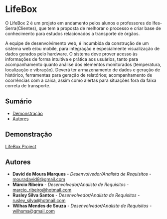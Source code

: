 # LifeBox

O LifeBox 2 é um projeto em andamento pelos alunos e professores do Ifes-Serra(Clientes), que tem a proposta de melhorar o processo e criar base de conhecimento para estudos relacionados a transporte de órgãos.

A equipe de desenvolvimento web, é incumbida da construção de um sistema web e/ou mobile, para integração e especialmente visualização de dados gerados pelo hardware. O sistema deve prover acesso às informações de forma intuitiva e prática aos usuários, tanto para acompanhamento quanto análise dos elementos monitorados (temperatura, localização e vibração). Deverá ter armazenamento de dados e geração de histórico, ferramentas para geração de relatórios; acompanhamento de ocorrências com a caixa, assim como alertas para situações fora da faixa correta de transporte.


## Sumário
* [Demonstração](#demo)
* [Autores](#autores)

## <a name="demo"></a> Demonstração
<a href="http://lifebox.pythonanywhere.com" target="_blank">LifeBox Project</a>

## <a name="autores"></a> Autores

* **David de Moura Marques** - *Desenvolvedor/Analista de Requisitos* - <mouradavid8@gmail.com>
* **Márcio Ribeiro** - *Desenvolvedor/Analista de Requisitos* - <marcio_ribeiro@hotmail.com>
* **Rusley Silva Santos** - *Desenvolvedor/Analista de Requisitos* - <rusley_silva@hotmail.com>
* **Wilhas Mendes de Souza** - *Desenvolvedor/Analista de Requisitos* - <wilhsms@gmail.com>
